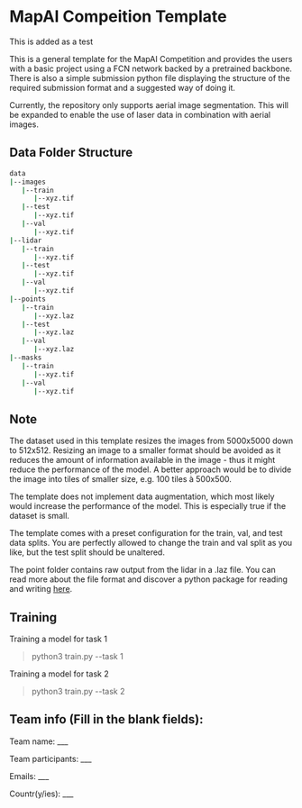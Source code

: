 # MapAI Compeition Template

This is added as a test

This is a general template for the MapAI Competition and provides the 
users with a basic project using a FCN network backed by a pretrained backbone. 
There is also a simple submission python file displaying the structure of the 
required submission format and a suggested way of doing it.

Currently, the repository only supports aerial image segmentation. This will be expanded
to enable the use of laser data in combination with aerial images.

## Data Folder Structure

```bash
data
|--images
   |--train
      |--xyz.tif
   |--test
      |--xyz.tif
   |--val
      |--xyz.tif
|--lidar
   |--train
      |--xyz.tif
   |--test
      |--xyz.tif
   |--val
      |--xyz.tif
|--points
   |--train
      |--xyz.laz
   |--test
      |--xyz.laz
   |--val
      |--xyz.laz
|--masks
   |--train
      |--xyz.tif
   |--val
      |--xyz.tif

```

## Note

The dataset used in this template resizes the images from 5000x5000 down to 512x512. 
Resizing an image to a smaller format should be avoided as it reduces the amount of 
information available in the image - thus it might reduce the performance of the model.
A better approach would be to divide the image into tiles of smaller size, e.g. 100 tiles à 500x500.

The template does not implement data augmentation, which most likely would increase the performance
of the model. This is especially true if the dataset is small.

The template comes with a preset configuration for the train, val, and test data splits. You are
perfectly allowed to change the train and val split as you like, but the test split should be
unaltered.

The point folder contains raw output from the lidar in a .laz file. You can read more about the
file format and discover a python package for reading and writing [here](https://pylas.readthedocs.io/en/latest/).

## Training

Training a model for task 1
> python3 train.py --task 1

Training a model for task 2
> python3 train.py --task 2

## Team info (Fill in the blank fields):

Team name: ___

Team participants:  ___

Emails: ___

Countr(y/ies): ___
